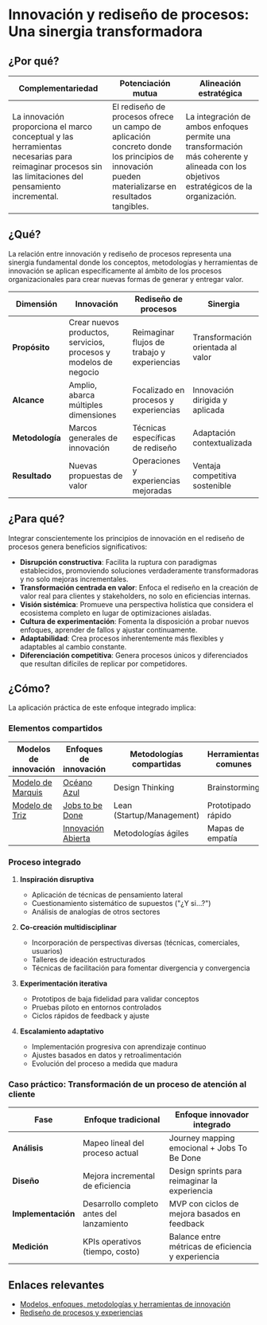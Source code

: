 # Innovación y rediseño de procesos: Una sinergia transformadora

## ¿Por qué?

|Complementariedad|Potenciación mutua|Alineación estratégica|
|-|-|-|
|La innovación proporciona el marco conceptual y las herramientas necesarias para reimaginar procesos sin las limitaciones del pensamiento incremental.|El rediseño de procesos ofrece un campo de aplicación concreto donde los principios de innovación pueden materializarse en resultados tangibles.|La integración de ambos enfoques permite una transformación más coherente y alineada con los objetivos estratégicos de la organización.|

## ¿Qué?

La relación entre innovación y rediseño de procesos representa una sinergia fundamental donde los conceptos, metodologías y herramientas de innovación se aplican específicamente al ámbito de los procesos organizacionales para crear nuevas formas de generar y entregar valor.

<div align=center>

|Dimensión|Innovación|Rediseño de procesos|Sinergia|
|-|-|-|-|
|**Propósito**|Crear nuevos productos, servicios, procesos y modelos de negocio|Reimaginar flujos de trabajo y experiencias|Transformación orientada al valor|
|**Alcance**|Amplio, abarca múltiples dimensiones|Focalizado en procesos y experiencias|Innovación dirigida y aplicada|
|**Metodología**|Marcos generales de innovación|Técnicas específicas de rediseño|Adaptación contextualizada|
|**Resultado**|Nuevas propuestas de valor|Operaciones y experiencias mejoradas|Ventaja competitiva sostenible|

</div>

## ¿Para qué?

Integrar conscientemente los principios de innovación en el rediseño de procesos genera beneficios significativos:

- **Disrupción constructiva**: Facilita la ruptura con paradigmas establecidos, promoviendo soluciones verdaderamente transformadoras y no solo mejoras incrementales.
- **Transformación centrada en valor**: Enfoca el rediseño en la creación de valor real para clientes y stakeholders, no solo en eficiencias internas.
- **Visión sistémica**: Promueve una perspectiva holística que considera el ecosistema completo en lugar de optimizaciones aisladas.
- **Cultura de experimentación**: Fomenta la disposición a probar nuevos enfoques, aprender de fallos y ajustar continuamente.
- **Adaptabilidad**: Crea procesos inherentemente más flexibles y adaptables al cambio constante.
- **Diferenciación competitiva**: Genera procesos únicos y diferenciados que resultan difíciles de replicar por competidores.

## ¿Cómo?

La aplicación práctica de este enfoque integrado implica:

### Elementos compartidos

<div align=center>

|Modelos de innovación|Enfoques de innovación|Metodologías compartidas|Herramientas comunes|
|-|-|-|-|
|[Modelo de Marquis](../../01-modelosNegocioInnovacion/innovacion/modeloMarquis.md)|[Océano Azul](../../01-modelosNegocioInnovacion/innovacion/oceanoAzul.md)|Design Thinking|Brainstorming|
|[Modelo de Triz](../../01-modelosNegocioInnovacion/innovacion/modeloTriz.md)|[Jobs to be Done](../../01-modelosNegocioInnovacion/innovacion/jobsToBeDone.md)|Lean (Startup/Management)|Prototipado rápido|
||[Innovación Abierta](../../01-modelosNegocioInnovacion/innovacion/innovacionAbierta.md)|Metodologías ágiles|Mapas de empatía|

</div>

### Proceso integrado

1. **Inspiración disruptiva**
   - Aplicación de técnicas de pensamiento lateral
   - Cuestionamiento sistemático de supuestos ("¿Y si...?")
   - Análisis de analogías de otros sectores

2. **Co-creación multidisciplinar**
   - Incorporación de perspectivas diversas (técnicas, comerciales, usuarios)
   - Talleres de ideación estructurados
   - Técnicas de facilitación para fomentar divergencia y convergencia

3. **Experimentación iterativa**
   - Prototipos de baja fidelidad para validar conceptos
   - Pruebas piloto en entornos controlados
   - Ciclos rápidos de feedback y ajuste

4. **Escalamiento adaptativo**
   - Implementación progresiva con aprendizaje continuo
   - Ajustes basados en datos y retroalimentación
   - Evolución del proceso a medida que madura

### Caso práctico: Transformación de un proceso de atención al cliente

|Fase|Enfoque tradicional|Enfoque innovador integrado|
|-|-|-|
|**Análisis**|Mapeo lineal del proceso actual|Journey mapping emocional + Jobs To Be Done|
|**Diseño**|Mejora incremental de eficiencia|Design sprints para reimaginar la experiencia|
|**Implementación**|Desarrollo completo antes del lanzamiento|MVP con ciclos de mejora basados en feedback|
|**Medición**|KPIs operativos (tiempo, costo)|Balance entre métricas de eficiencia y experiencia|

## Enlaces relevantes

- [Modelos, enfoques, metodologías y herramientas de innovación](../../01-modelosNegocioInnovacion/innovacion/README.md#modelos-enfoques-metodologías-y-herramientas-de-innovación)
- [Rediseño de procesos y experiencias](redisenoProcesos.md)